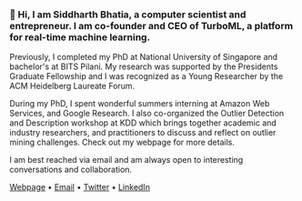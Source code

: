 ### 👋 Hi, I am Siddharth Bhatia, a computer scientist and entrepreneur. I am co-founder and CEO of TurboML, a platform for real-time machine learning.

Previously, I completed my PhD at National University of Singapore and bachelor's at BITS Pilani. My research was supported by the Presidents Graduate Fellowship and I was recognized as a Young Researcher by the ACM Heidelberg Laureate Forum.

During my PhD, I spent wonderful summers interning at Amazon Web Services, and Google Research. I also co-organized the Outlier Detection and Description workshop at KDD which brings together academic and industry researchers, and practitioners to discuss and reflect on outlier mining challenges. Check out my webpage for more details.

I am best reached via email and am always open to interesting conversations and collaboration.

[Webpage](https://www.comp.nus.edu.sg/~sbhatia/) • [Email](mailto:siddharth@comp.nus.edu.sg) • [Twitter](https://twitter.com/siddharthb_) • [LinkedIn](https://www.linkedin.com/in/siddharthbhatia-nus/)
